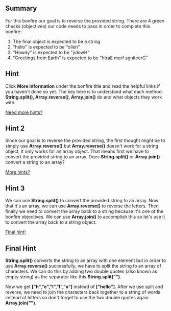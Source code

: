 ## Summary
For this bonfire our goal is to reverse the provided string. There are 4 green checks (objectives) our code needs to pass in order to complete this bonfire:

1. The final object is expected to be a string
2. "hello" is expected to be "olleh"
3. "Howdy" is expected to be "ydowH"
4. "Greetings from Earth" is expected to be "htraE morf sgniteerG"

## Hint 
Click **More information** under the bonfire title and read the helpful links if you haven't done so yet. The key here is to understand what each method: **String.split(), Array.reverse(), Array.join()** do and what objects they work with.

[Need more hints?](https://github.com/FreeCodeCamp/freecodecamp/wiki/Bonfire-Reverse-a-String#hint-2)

## Hint 2
Since our goal is to reverse the provided string, the first thought might be to simply use **Array.reverse()** but **Array.reverse()** doesn't work for a string object, it only works for an array object. That means first we have to convert the provided string to an array. Does **String.split()** or **Array.join()** convert a string to an array? 

[More hints?](https://github.com/FreeCodeCamp/freecodecamp/wiki/Bonfire:-Reverse-a-String#hint-3)

## Hint 3
We can use **String.split()** to convert the provided string to an array. Now that it's an array, we can use **Array.reverse()** to reverse the letters. Then finally we need to convert the array back to a string because it's one of the bonfire objectives. We can use **Array.join()** to accomplish this so let's use it to convert the array back to a string object. 

[Final hint!](https://github.com/FreeCodeCamp/freecodecamp/wiki/Bonfire:-Reverse-a-String#final-hint)

## Final Hint
**String.split()** converts the string to an array with one element but in order to use **Array.reverse()** successfully, we have to split the string to an array of characters. We can do this by adding two double quotes (also known as empty string) as the separator like this **String.split("")**. 

Now we get **["h","e","l","l","o"]** instead of **["hello"]**. After we use split and reverse, we need to join the characters back together to a string of words instead of letters so don't forget to use the two double quotes again **Array.join("")**.
